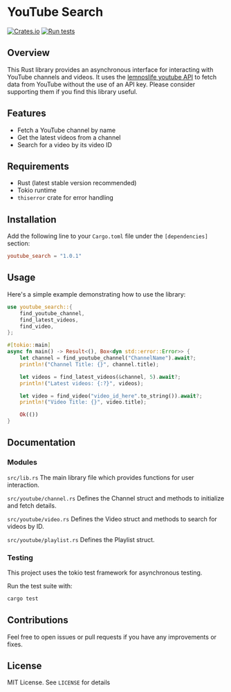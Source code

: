 # YouTube Search

[![Crates.io](https://img.shields.io/crates/v/youtube_search)](https://crates.io/crates/youtube_search)
[![Run tests](https://github.com/mcamara/youtube_search/actions/workflows/tests.yml/badge.svg)](https://github.com/mcamara/youtube_search/actions/workflows/tests.yml)

## Overview

This Rust library provides an asynchronous interface for interacting with YouTube channels and videos. It uses the [lemnoslife youtube API](https://yt.lemnoslife.com) to fetch data from YouTube without the use of an API key. Please consider supporting them if you find this library useful.

## Features

- Fetch a YouTube channel by name
- Get the latest videos from a channel
- Search for a video by its video ID

## Requirements

- Rust (latest stable version recommended)
- Tokio runtime
- `thiserror` crate for error handling

## Installation

Add the following line to your `Cargo.toml` file under the `[dependencies]` section:

```toml
youtube_search = "1.0.1"
```

## Usage
Here's a simple example demonstrating how to use the library:

```rust
use youtube_search::{
    find_youtube_channel,
    find_latest_videos,
    find_video,
};

#[tokio::main]
async fn main() -> Result<(), Box<dyn std::error::Error>> {
    let channel = find_youtube_channel("ChannelName").await?;
    println!("Channel Title: {}", channel.title);

    let videos = find_latest_videos(&channel, 5).await?;
    println!("Latest videos: {:?}", videos);

    let video = find_video("video_id_here".to_string()).await?;
    println!("Video Title: {}", video.title);

    Ok(())
}
```

## Documentation

### Modules
`src/lib.rs`
The main library file which provides functions for user interaction.

`src/youtube/channel.rs`
Defines the Channel struct and methods to initialize and fetch details.

`src/youtube/video.rs`
Defines the Video struct and methods to search for videos by ID.

`src/youtube/playlist.rs`
Defines the Playlist struct.

### Testing

This project uses the tokio test framework for asynchronous testing.

Run the test suite with:

```bash
cargo test
```

## Contributions

Feel free to open issues or pull requests if you have any improvements or fixes.

## License

MIT License. See `LICENSE` for details
